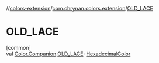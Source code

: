 //[colors-extension](../../index.md)/[com.chrynan.colors.extension](index.md)/[OLD_LACE](-o-l-d_-l-a-c-e.md)

# OLD_LACE

[common]\
val [Color.Companion](../../../colors-core/colors-core/com.chrynan.colors/-color/-companion/index.md).[OLD_LACE](-o-l-d_-l-a-c-e.md): [HexadecimalColor](../../../colors-core/colors-core/com.chrynan.colors/-hexadecimal-color/index.md)
